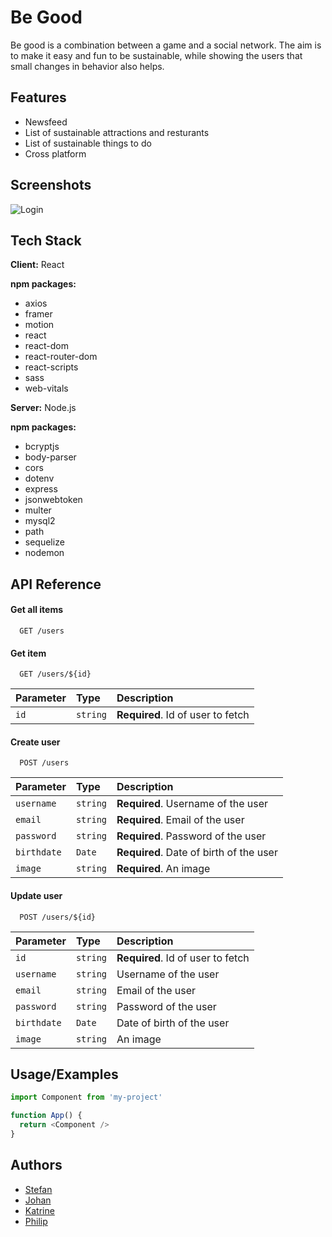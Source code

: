 
# Be Good

Be good is a combination between a game and a social network. The aim is to make it easy and fun to be sustainable, while showing the users that small changes in behavior also helps. 


## Features

- Newsfeed
- List of sustainable attractions and resturants
- List of sustainable things to do
- Cross platform


## Screenshots

![Login](https://www.awesomescreenshot.com/image/38003491?key=aefbc6b1caae25df274fb1c5d391c179)


## Tech Stack

**Client:** React
 
 **npm packages:**
 -  axios
 -  framer
 -  motion
 -  react
 -  react-dom
 -  react-router-dom
 -  react-scripts
 -  sass
 -  web-vitals

**Server:** Node.js

 **npm packages:**
   - bcryptjs
   - body-parser
   - cors
   - dotenv
   - express
   - jsonwebtoken
   - multer
   - mysql2
   - path
   - sequelize
   - nodemon

## API Reference

#### Get all items

```http
  GET /users
```

#### Get item

```http
  GET /users/${id}
```

| Parameter | Type     | Description                       |
| :-------- | :------- | :-------------------------------- |
| `id`      | `string` | **Required**. Id of user to fetch |

#### Create user

```http
  POST /users
```

| Parameter | Type     | Description                                   |
| :-------- | :------- | :---------------------------------------------|
| `username`      | `string` | **Required**. Username of the user      |
| `email`         | `string` | **Required**. Email of the user         |
| `password`      | `string` | **Required**. Password of the user      |
| `birthdate`     | `Date` | **Required**. Date of birth of the user   |
| `image`         | `string` | **Required**. An image                  |

#### Update user

```http
  POST /users/${id}
```

| Parameter | Type     | Description                             |
| :-------- | :------- | :---------------------------------------|
| `id`            | `string` | **Required**. Id of user to fetch |
| `username`      | `string` | Username of the user              |
| `email`         | `string` | Email of the user                 |
| `password`      | `string` | Password of the user              |
| `birthdate`     | `Date`   | Date of birth of the user         |
| `image`         | `string` | An image                          |

## Usage/Examples

```javascript
import Component from 'my-project'

function App() {
  return <Component />
}
```


## Authors

- [Stefan](https://github.com/stefansnaerh)
- [Johan](https://github.com/JohanSantanaGalvanJob)
- [Katrine](https://github.com/katrinedelrosario)
- [Philip](https://github.com/Nicekode4)

